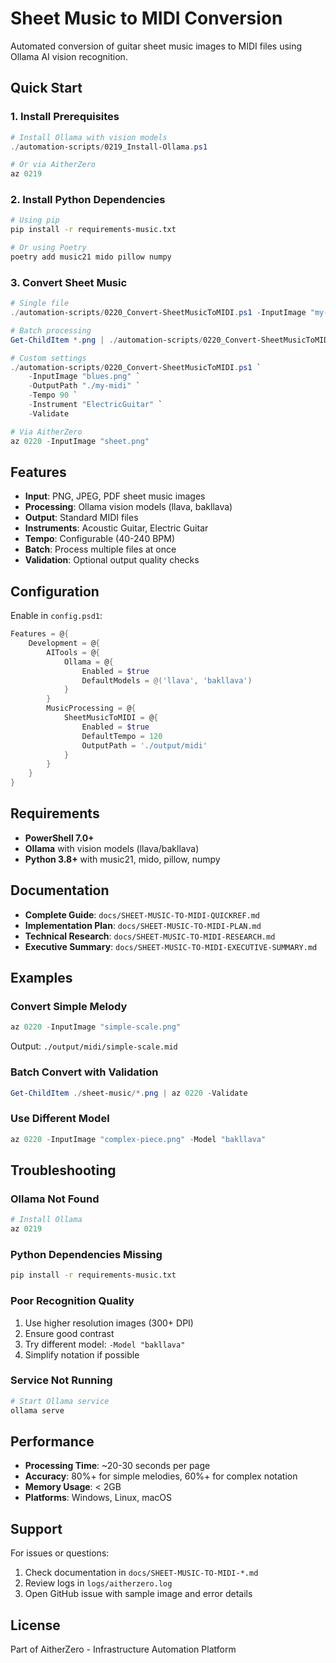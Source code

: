 # Sheet Music to MIDI Conversion

Automated conversion of guitar sheet music images to MIDI files using Ollama AI vision recognition.

## Quick Start

### 1. Install Prerequisites

```powershell
# Install Ollama with vision models
./automation-scripts/0219_Install-Ollama.ps1

# Or via AitherZero
az 0219
```

### 2. Install Python Dependencies

```bash
# Using pip
pip install -r requirements-music.txt

# Or using Poetry
poetry add music21 mido pillow numpy
```

### 3. Convert Sheet Music

```powershell
# Single file
./automation-scripts/0220_Convert-SheetMusicToMIDI.ps1 -InputImage "my-sheet-music.png"

# Batch processing
Get-ChildItem *.png | ./automation-scripts/0220_Convert-SheetMusicToMIDI.ps1

# Custom settings
./automation-scripts/0220_Convert-SheetMusicToMIDI.ps1 `
    -InputImage "blues.png" `
    -OutputPath "./my-midi" `
    -Tempo 90 `
    -Instrument "ElectricGuitar" `
    -Validate

# Via AitherZero
az 0220 -InputImage "sheet.png"
```

## Features

- **Input**: PNG, JPEG, PDF sheet music images
- **Processing**: Ollama vision models (llava, bakllava)
- **Output**: Standard MIDI files
- **Instruments**: Acoustic Guitar, Electric Guitar
- **Tempo**: Configurable (40-240 BPM)
- **Batch**: Process multiple files at once
- **Validation**: Optional output quality checks

## Configuration

Enable in `config.psd1`:

```powershell
Features = @{
    Development = @{
        AITools = @{
            Ollama = @{
                Enabled = $true
                DefaultModels = @('llava', 'bakllava')
            }
        }
        MusicProcessing = @{
            SheetMusicToMIDI = @{
                Enabled = $true
                DefaultTempo = 120
                OutputPath = './output/midi'
            }
        }
    }
}
```

## Requirements

- **PowerShell 7.0+**
- **Ollama** with vision models (llava/bakllava)
- **Python 3.8+** with music21, mido, pillow, numpy

## Documentation

- **Complete Guide**: `docs/SHEET-MUSIC-TO-MIDI-QUICKREF.md`
- **Implementation Plan**: `docs/SHEET-MUSIC-TO-MIDI-PLAN.md`
- **Technical Research**: `docs/SHEET-MUSIC-TO-MIDI-RESEARCH.md`
- **Executive Summary**: `docs/SHEET-MUSIC-TO-MIDI-EXECUTIVE-SUMMARY.md`

## Examples

### Convert Simple Melody

```powershell
az 0220 -InputImage "simple-scale.png"
```

Output: `./output/midi/simple-scale.mid`

### Batch Convert with Validation

```powershell
Get-ChildItem ./sheet-music/*.png | az 0220 -Validate
```

### Use Different Model

```powershell
az 0220 -InputImage "complex-piece.png" -Model "bakllava"
```

## Troubleshooting

### Ollama Not Found
```powershell
# Install Ollama
az 0219
```

### Python Dependencies Missing
```bash
pip install -r requirements-music.txt
```

### Poor Recognition Quality
1. Use higher resolution images (300+ DPI)
2. Ensure good contrast
3. Try different model: `-Model "bakllava"`
4. Simplify notation if possible

### Service Not Running
```bash
# Start Ollama service
ollama serve
```

## Performance

- **Processing Time**: ~20-30 seconds per page
- **Accuracy**: 80%+ for simple melodies, 60%+ for complex notation
- **Memory Usage**: < 2GB
- **Platforms**: Windows, Linux, macOS

## Support

For issues or questions:
1. Check documentation in `docs/SHEET-MUSIC-TO-MIDI-*.md`
2. Review logs in `logs/aitherzero.log`
3. Open GitHub issue with sample image and error details

## License

Part of AitherZero - Infrastructure Automation Platform

